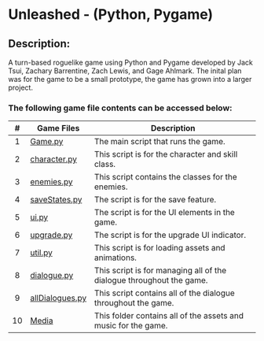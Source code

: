 # Unleashed - (Python, Pygame)
## Description:
A turn-based roguelike game using Python and Pygame developed by Jack Tsui, Zachary Barrentine, Zach Lewis, and Gage Ahlmark. The inital plan was for the game to be a small prototype, the game has grown into a larger project.


### The following game file contents can be accessed below:

|   #   | Game Files             | Description                                        |
| :---: | ---------------- | -------------------------------------------------- |
|   1   | [Game.py](https://github.com/jtsui23-code/Unleashed/blob/main/Game.py)         | The main script that runs the game.      |
|   2  | [character.py](https://github.com/jtsui23-code/Unleashed/blob/main/Scripts/character.py)         | This script is for the character and skill class.      |
|   3   | [enemies.py](https://github.com/jtsui23-code/Unleashed/blob/main/Scripts/enemies.py)         | This script contains the classes for the enemies.      |
|   4   | [saveStates.py](https://github.com/jtsui23-code/Unleashed/blob/main/Scripts/saveStates.py)         | The script is for the save feature.      |
|   5   | [ui.py](https://github.com/jtsui23-code/Unleashed/blob/main/Scripts/ui.py)         | The script is for the UI elements in the game.      |
|   6   | [upgrade.py](https://github.com/jtsui23-code/Unleashed/blob/main/Scripts/upgrade.py)         | The script is for the upgrade UI indicator.      |
|   7   | [util.py](https://github.com/jtsui23-code/Unleashed/blob/main/Scripts/util.py)         | This script is for loading assets and animations.      |
|   8   | [dialogue.py](https://github.com/jtsui23-code/Unleashed/blob/main/Scripts/allDialogues.py)         | This script is for managing all of the dialogue throughout the game.      |
|   9   | [allDialogues.py](https://github.com/jtsui23-code/Unleashed/blob/main/Game.py)         | This script contains all of the dialogue throughout the game.      |
|   10   | [Media](https://github.com/jtsui23-code/Unleashed/tree/main/Media) | This folder contains all of the assets and music for the game. |
